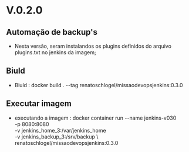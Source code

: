 # V.0.2.0 
## Automação de backup's 

* Nesta versão, seram instalandos os plugins definidos do arquivo plugins.txt no jenkins da imagem; 

## Biuld
* Biuld                 : docker build . --tag renatoschlogel/missaodevopsjenkins:0.3.0

## Executar imagem
* executando a imagem
   : docker container run --name jenkins-v030 \
    -p 8080:8080 \
    -v jenkins_home_3:/var/jenkins_home \
    -v jenkins_backup_3:/srv/backup \ 
    renatoschlogel/missaodevopsjenkins:0.3.0